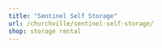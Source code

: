 ```yaml
---
title: "Sentinel Self Storage"
url: /churchville/sentinel-self-storage/
shop: storage rental
---
```


